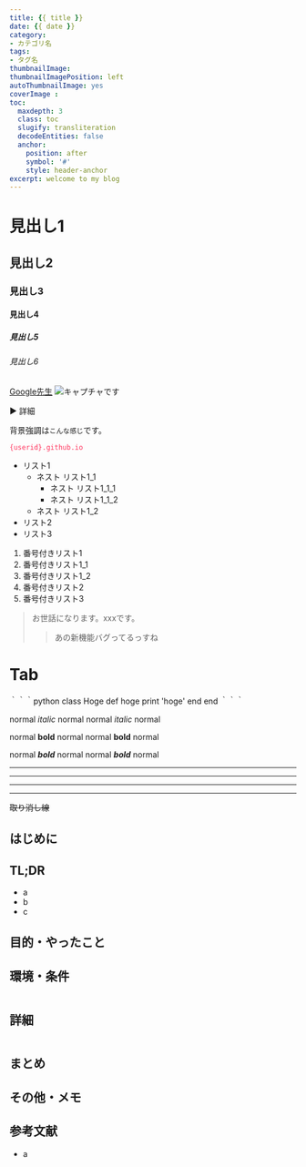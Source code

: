 ```yaml
---
title: {{ title }}
date: {{ date }}
category:
- カテゴリ名
tags:
- タグ名
thumbnailImage: 
thumbnailImagePosition: left
autoThumbnailImage: yes
coverImage : 
toc:
  maxdepth: 3
  class: toc
  slugify: transliteration
  decodeEntities: false
  anchor:
    position: after
    symbol: '#'
    style: header-anchor
excerpt: welcome to my blog
---
```


<!-- > これは引用です。 -->

<!-- toc -->

# 見出し1
## 見出し2
### 見出し3
#### 見出し4
##### 見出し5
###### 見出し6

[Google先生](https://www.google.co.jp/)
![キャプチャです](/yyyy/mm/dd/記事タイトル/ファイル名 "キャプチャです")

<p class="postToggle">▶  詳細</p>
<div class="postToggled postToggledClose">

背景強調は`こんな感じ`です。

<font color=#FF3860>`{userid}.github.io`</font>


</div>


- リスト1
  - ネスト リスト1_1
    - ネスト リスト1_1_1
    - ネスト リスト1_1_2
  - ネスト リスト1_2
- リスト2
- リスト3

1. 番号付きリスト1
  1. 番号付きリスト1_1
  1. 番号付きリスト1_2
1. 番号付きリスト2
1. 番号付きリスト3

> お世話になります。xxxです。
>> あの新機能バグってるっすね

# Tab
｀｀｀python
class Hoge
  def hoge
    print 'hoge'
  end
end
｀｀｀

normal *italic* normal
normal _italic_ normal

normal **bold** normal
normal __bold__ normal

normal ***bold*** normal
normal ___bold___ normal

***

___

---

*    *    *

~~取り消し線~~

## はじめに
## TL;DR
- a
- b
- c
## 目的・やったこと
<!-- more -->
<!-- toc -->
## 環境・条件
```bash

```
## 詳細
```

```
## まとめ
## その他・メモ
## 参考文献
- a